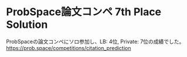# ProbSpace論文コンペ 7th Place Solution
ProbSpaceの論文コンペにソロ参加し、LB: 4位, Private: 7位の成績でした。
https://prob.space/competitions/citation_prediction
